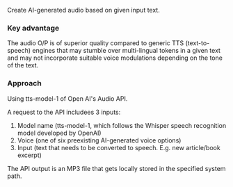 Create AI-generated audio based on given input text.

### Key advantage 
The audio O/P is of superior quality compared to generic TTS (text-to-speech) engines that may stumble over multi-lingual tokens in a given text and may not incorporate suitable voice modulations depending on the tone of the text.

### Approach 

Using tts-model-1 of Open AI's Audio API.

A request to the API includees 3 inputs:
1. Model name (tts-model-1, which follows the Whisper speech recognition model developed by OpenAI)
2. Voice (one of six preexisting AI-generated voice options)
3. Input (text that needs to be converted to speech. E.g. new article/book excerpt)

The API output is an MP3 file that gets locally stored in the specified system path.
